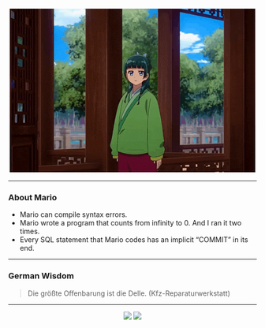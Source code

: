 <p align="center">
  <img src="assets/maomao.gif" />
</p>

---

### About Mario
- Mario can compile syntax errors.
- Mario wrote a program that counts from infinity to 0. And I ran it two times.
- Every SQL statement that Mario codes has an implicit “COMMIT” in its end.

---

### German Wisdom
> Die größte Offenbarung ist die Delle. (Kfz-Reparaturwerkstatt)

---

<p align="center">
  <a>
    <img height="180em" src="https://github-readme-stats-eight-theta.vercel.app/api?username=Torfkopp&show_icons=true&theme=dark&include_all_commits=true&count_private=true"/>
  </a>
  <a href="https://github.com/Torfkopp?tab=repositories">
    <img height="180em" src="https://github-readme-stats-eight-theta.vercel.app/api/top-langs/?username=torfkopp&layout=compact&theme=dark&langs_count=8&hide=java"/>
  </a>
</p>
